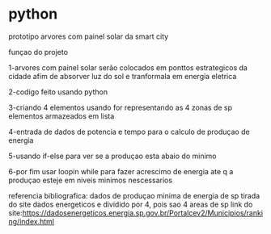 # python
prototipo arvores com painel solar da smart city

funçao do projeto

1-arvores com painel solar serão colocados em ponttos estrategicos da cidade afim de absorver luz do sol e tranformala em energia eletrica

2-codigo feito usando python

3-criando 4 elementos usando for representando as 4 zonas  de sp
elementos armazeados em lista

4-entrada de dados de potencia e tempo para o calculo de produçao de energia

5-usando if-else para ver se a produçao esta abaio do minimo

6-por fim usar loopin while para fazer acrescimo de energia ate q a produçao esteje em niveis minimos nescessarios

referencia bibliografica: dados de produçao minima de energia de sp tirada do site dados energeticos e dividido por 4, pois sao 4 areas de sp
link do site:https://dadosenergeticos.energia.sp.gov.br/Portalcev2/Municipios/ranking/index.html
